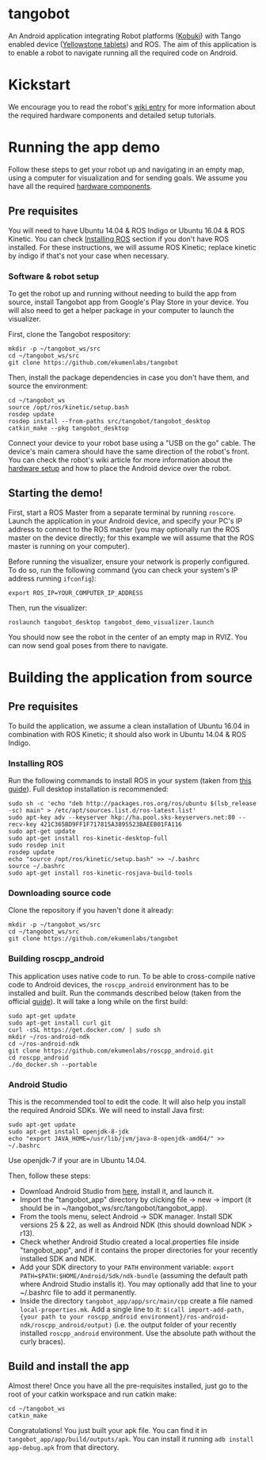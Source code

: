 # tangobot
An Android application integrating Robot platforms ([Kobuki](https://kobuki.yujinrobot.com/)) with Tango enabled device ([Yellowstone tablets](https://developers.google.com/tango/hardware/tablet)) and ROS.
The aim of this application is to enable a robot to navigate running all the required code on Android.

# Kickstart
We encourage you to read the robot's [wiki entry](http://wiki.ros.org/Robots/Tangobot) for more information about the required hardware components and detailed setup tutorials. 

# Running the app demo
Follow these steps to get your robot up and navigating in an empty map, using a computer for visualization and for sending goals. We assume you have all the required [hardware components](http://wiki.ros.org/tangobot/tutorials/kinetic/hardware%20setup).

## Pre requisites
You will need to have Ubuntu 14.04 & ROS Indigo or Ubuntu 16.04 & ROS Kinetic. You can check [Installing ROS](https://github.com/ekumenlabs/tangobot#installing-ros) section if you don't have ROS installed.
For these instructions, we will assume ROS Kinetic; replace kinetic by indigo if that's not your case when necessary.

### Software & robot setup
To get the robot up and running without needing to build the app from source, install Tangobot app from Google's Play Store in your device.
You will also need to get a helper package in your computer to launch the visualizer. 

First, clone the Tangobot respository:

```
mkdir -p ~/tangobot_ws/src
cd ~/tangobot_ws/src
git clone https://github.com/ekumenlabs/tangobot
```

Then, install the package dependencies in case you don't have them, and source the environment:
```
cd ~/tangobot_ws
source /opt/ros/kinetic/setup.bash
rosdep update
rosdep install --from-paths src/tangobot/tangobot_desktop
catkin_make --pkg tangobot_desktop
```

Connect your device to your robot base using a "USB on the go" cable. The device's main camera should have the same direction of the robot's front. You can check the robot's wiki article for more information about the [hardware setup](http://wiki.ros.org/tangobot/tutorials/kinetic/hardware%20setup) and how to place the Android device over the robot.

## Starting the demo!
First, start a ROS Master from a separate terminal by running `roscore`. Launch the application in your Android device, and specify your PC's IP address to connect to the ROS master (you may optionally run the ROS master on the device directly; for this example we will assume that the ROS master is running on your computer). 

Before running the visualizer, ensure your network is properly configured. To do so, run the following command (you can check your system's IP address running `ifconfig`):
```
export ROS_IP=YOUR_COMPUTER_IP_ADDRESS
```

Then, run the visualizer:

```
roslaunch tangobot_desktop tangobot_demo_visualizer.launch
```

You should now see the robot in the center of an empty map in RVIZ. You can now send goal poses from there to navigate.

# Building the application from source
## Pre requisites
To build the application, we assume a clean installation of Ubuntu 16.04 in combination with ROS Kinetic; it should also work in Ubuntu 14.04 & ROS Indigo.

### Installing ROS
Run the following commands to install ROS in your system (taken from [this guide](http://wiki.ros.org/kinetic/Installation/Ubuntu)). Full desktop installation is recommended:
```
sudo sh -c 'echo "deb http://packages.ros.org/ros/ubuntu $(lsb_release -sc) main" > /etc/apt/sources.list.d/ros-latest.list'
sudo apt-key adv --keyserver hkp://ha.pool.sks-keyservers.net:80 --recv-key 421C365BD9FF1F717815A3895523BAEEB01FA116
sudo apt-get update
sudo apt-get install ros-kinetic-desktop-full
sudo rosdep init
rosdep update
echo "source /opt/ros/kinetic/setup.bash" >> ~/.bashrc
source ~/.bashrc
sudo apt-get install ros-kinetic-rosjava-build-tools
```

### Downloading source code
Clone the repository if you haven't done it already:
```
mkdir -p ~/tangobot_ws/src
cd ~/tangobot_ws/src
git clone https://github.com/ekumenlabs/tangobot
```

### Building roscpp_android
This application uses native code to run. To be able to cross-compile native code to Android devices, the `roscpp_android` environment has to be installed and built.
Run the commands described below (taken from the official [guide](http://wiki.ros.org/android_ndk/Tutorials/BuildingNativeROSPackages)). It will take a long while on the first build:

```
sudo apt-get update
sudo apt-get install curl git
curl -sSL https://get.docker.com/ | sudo sh
mkdir ~/ros-android-ndk
cd ~/ros-android-ndk
git clone https://github.com/ekumenlabs/roscpp_android.git
cd roscpp_android
./do_docker.sh --portable
``` 

### Android Studio
This is the recommended tool to edit the code. It will also help you install the required Android SDKs. We will need to install Java first:
```
sudo apt-get update
sudo apt-get install openjdk-8-jdk
echo "export JAVA_HOME=/usr/lib/jvm/java-8-openjdk-amd64/" >> ~/.bashrc
```
Use openjdk-7 if your are in Ubuntu 14.04.

Then, follow these steps:

* Download Android Studio from [here](https://developer.android.com/studio/index.html), install it, and launch it. 
* Import the "tangobot_app" directory by clicking file -> new -> import (it should be in ~/tangobot_ws/src/tangobot/tangobot_app).
* From the tools menu, select Android -> SDK manager. Install SDK versions 25 & 22, as well as Android NDK (this should download NDK > r13).
* Check whether Android Studio created a local.properties file inside "tangobot_app", and if it contains the proper directories for your recently installed SDK and NDK.
* Add your SDK directory to your `PATH` environment variable: ```export PATH=$PATH:$HOME/Android/Sdk/ndk-bundle``` (assuming the default path where Android Studio installs it). You may optionally add that line to your ~/.bashrc file to add it permanently.
* Inside the directory `tangobot_app/app/src/main/cpp` create a file named `local-properties.mk`. Add a single line to it: `$(call import-add-path, {your path to your roscpp_android environment}/ros-android-ndk/roscpp_android/output)` (i.e. the output folder of your recently installed `roscpp_android` environment. Use the absolute path without the curly braces).

## Build and install the app
Almost there! Once you have all the pre-requisites installed, just go to the root of your catkin workspace and run catkin make:
```
cd ~/tangobot_ws
catkin_make
```
Congratulations! You just built your apk file. You can find it in `tangobot_app/app/build/outputs/apk`. You can install it running `adb install app-debug.apk` from that directory.
